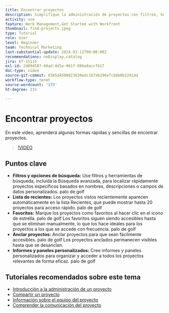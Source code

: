 ```yaml
---
title: Encontrar proyectos
description: Simplifique la administración de proyectos con filtros, herramientas de búsqueda, listas recientes, favoritos, proyectos anclados e informes o paneles personalizados para un acceso rápido y organizado a los proyectos.
activity: use
feature: Work Management,Get Started with Workfront
thumbnail: find-projects.jpeg
type: Tutorial
role: User
level: Beginner
team: Technical Marketing
last-substantial-update: 2024-03-11T00:00:00Z
recommendations: noDisplay,catalog
jira: KT-15115
exl-id: 2d894587-60ad-4d1e-961f-886a8accfb17
doc-type: video
source-git-commit: 0365d4500823639edc167ab296efcb8b0b2291ad
workflow-type: tm+mt
source-wordcount: '173'
ht-degree: 21%

---
```


# Encontrar proyectos

En este vídeo, aprenderá algunas formas rápidas y sencillas de encontrar proyectos.

>[!VIDEO](https://video.tv.adobe.com/v/3439551/?quality=12&learn=on&enablevpops&captions=spa)

## Puntos clave

* **Filtros y opciones de búsqueda:** Use filtros y herramientas de búsqueda, incluida la Búsqueda avanzada, para localizar rápidamente proyectos específicos basados en nombres, descripciones o campos de datos personalizados. palo de golf
* **Lista de recientes:** Los proyectos vistos recientemente aparecen automáticamente en la lista Recientes, que puede mostrar hasta 20 proyectos para acceso rápido. palo de golf
* **Favoritos:** Marque los proyectos como favoritos al hacer clic en el icono de estrella. palo de golf Los favoritos siguen siendo accesibles hasta que se eliminan manualmente, lo que los hace ideales para los proyectos a los que se accede con frecuencia. palo de golf
* **Anclar proyectos:** Anclar proyectos para que sean fácilmente accesibles. palo de golf Los proyectos anclados permanecen visibles hasta que se desanclan.
* **Informes y paneles personalizados:** Cree informes y paneles personalizados para organizar y acceder a todos los proyectos relevantes de forma eficaz. palo de golf


## Tutoriales recomendados sobre este tema

* [Introducción a la administración de un proyecto](/help/manage-work/projects/getting-started-manage-a-project.md)
* [Compartir un proyecto](/help/manage-work/projects/share-a-project.md)
* [Información sobre el equipo del proyecto](/help/manage-work/projects/understand-the-project-team.md)
* [Comprender la comunicación del proyecto](/help/manage-work/projects/understand-project-communication.md)

